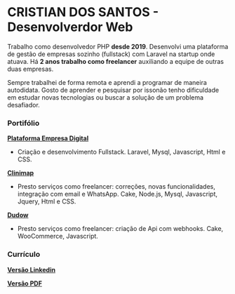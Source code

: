 
# CRISTIAN DOS SANTOS - Desenvolverdor Web

Trabalho como desenvolvedor PHP **desde 2019**. Desenvolvi uma plataforma de gestão de empresas sozinho (fullstack) com Laravel na startup onde atuava. Há **2 anos trabalho como freelancer** auxiliando a equipe de outras duas empresas.

Sempre trabalhei de forma remota e aprendi a programar de maneira autodidata. Gosto de aprender e pesquisar por issonão tenho dificuldade em estudar novas tecnologias ou buscar a solução de um problema desafiador.

### Portifólio

**[Plataforma Empresa Digital](https://empresadigital.net.br/)**
- Criação e desenvolvimento Fullstack. Laravel, Mysql, Javascript, Html e CSS.

**[Clinimap](https://clinimap.com.br/)**
- Presto serviços como freelancer: correções, novas funcionalidades, integração com email e WhatsApp. Cake, Node.js, Mysql, Javascript, Jquery, Html e CSS.

**[Dudow](https://clinimap.com.br/)**
- Presto serviços como freelancer: criação de Api com webhooks. Cake, WooCommerce, Javascript.


### Currículo

**[Versão Linkedin](https://www.linkedin.com/in/cristian-dos-santos-26086817b/)**

**[Versão PDF](https://file.io/llJNesn6IEI6)**
